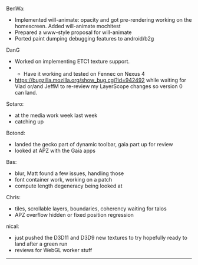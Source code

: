 BenWa:
* Implemented will-animate: opacity and got pre-rendering working on the homescreen. Added will-animate mochitest
* Prepared a www-style proposal for will-animate
* Ported paint dumping debugging features to android/b2g

DanG
* Worked on implementing ETC1 texture support.
* * Have it working and tested on Fennec on Nexus 4
* https://bugzilla.mozilla.org/show_bug.cgi?id=942492 while waiting for Vlad or/and JeffM to re-review my LayerScope changes so version 0 can land.

Sotaro:
* at the media work week last week
* catching up

Botond:
* landed the gecko part of dynamic toolbar, gaia part up for review
* looked at APZ with the Gaia apps

Bas:
* blur, Matt found a few issues, handling those
* font container work, working on a patch
* compute length degeneracy being looked at

Chris:
* tiles, scrollable layers, boundaries, coherency waiting for talos
* APZ overflow hidden or fixed position regression

nical:
* just pushed the D3D11 and D3D9 new textures to try hopefully ready to land after a green run
* reviews for WebGL worker stuff

________________


